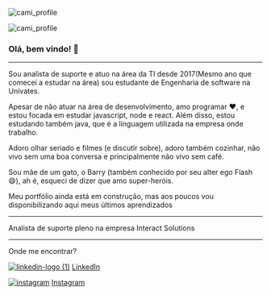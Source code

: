 ![cami_profile](https://user-images.githubusercontent.com/40186019/96394356-234ecc80-1198-11eb-8d21-9e703d309138.png)

![cami_profile](https://komarev.com/ghpvc/?username=camisbrussi&color=blue&style=flat)

### Olá, bem vindo! 👋

****************  

Sou analista de suporte e atuo na área da TI desde 2017(Mesmo ano que comecei a estudar na área) sou estudante de Engenharia de software na Univates. 

Apesar de não atuar na área de desenvolvimento, amo programar :heart:, e estou focada em estudar javascript, node e react. Além disso, estou estudando também java, que é a linguagem utilizada na empresa onde trabalho.  

Adoro olhar seriado e filmes (e discutir sobre), adoro também cozinhar, não vivo sem uma boa conversa e principalmente não vivo sem café. 

Sou mãe de um gato, o Barry (também conhecido por seu alter ego Flash  :smile:), ah é, esqueci de dizer que amo super-heróis.  

Meu portfólio ainda está em construção, mas aos poucos vou disponibilizando aqui meus últimos aprendizados 

****************  

Analista de suporte pleno na empresa Interact Solutions 

**************** 

Onde me encontrar?

<a href="https://www.linkedin.com/in/camila-sbrussi-a7b48516a/">![linkedin-logo (1)](https://user-images.githubusercontent.com/40186019/96396021-80e51800-119c-11eb-8505-b3141e247a3f.png)</img></a> [LinkedIn](https://www.linkedin.com/in/camila-sbrussi-a7b48516a/)

<a href="https://www.instagram.com/camisbrussi">![instagram](https://user-images.githubusercontent.com/40186019/96396205-08328b80-119d-11eb-9f44-012b07cfe8aa.png)</img></a> [Instagram](https://www.instagram.com/camisbrussi)


